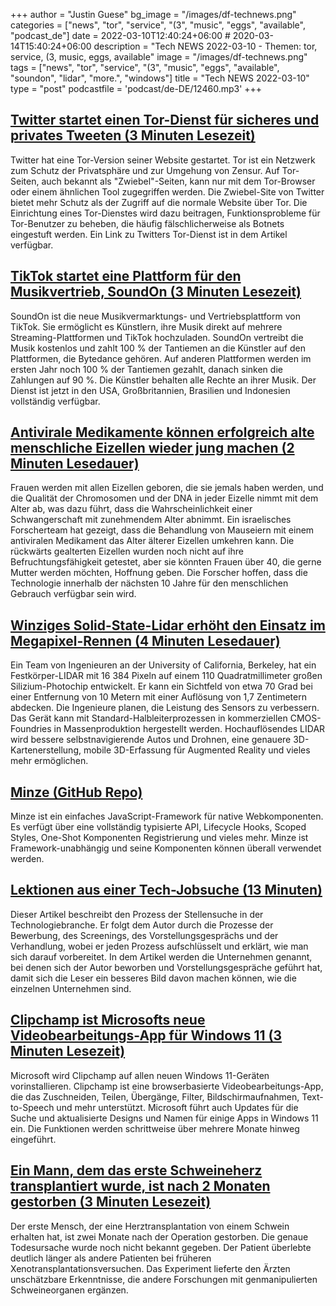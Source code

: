 +++
author = "Justin Guese"
bg_image = "/images/df-technews.png"
categories = ["news", "tor", "service", "(3", "music", "eggs", "available", "podcast_de"]
date = 2022-03-10T12:40:24+06:00 # 2020-03-14T15:40:24+06:00
description = "Tech NEWS 2022-03-10 - Themen: tor, service, (3, music, eggs, available"
image = "/images/df-technews.png"
tags = ["news", "tor", "service", "(3", "music", "eggs", "available", "soundon", "lidar", "more.", "windows"]
title = "Tech NEWS 2022-03-10"
type = "post"
podcastfile = 'podcast/de-DE/12460.mp3'
+++

## [Twitter startet einen Tor-Dienst für sicheres und privates Tweeten (3 Minuten Lesezeit)](https://www.theverge.com/2022/3/8/22967843/twitter-tor-onion-service-version-launch)

 Twitter hat eine Tor-Version seiner Website gestartet. Tor ist ein Netzwerk zum Schutz der Privatsphäre und zur Umgehung von Zensur. Auf Tor-Seiten, auch bekannt als "Zwiebel"-Seiten, kann nur mit dem Tor-Browser oder einem ähnlichen Tool zugegriffen werden. Die Zwiebel-Site von Twitter bietet mehr Schutz als der Zugriff auf die normale Website über Tor. Die Einrichtung eines Tor-Dienstes wird dazu beitragen, Funktionsprobleme für Tor-Benutzer zu beheben, die häufig fälschlicherweise als Botnets eingestuft werden. Ein Link zu Twitters Tor-Dienst ist in dem Artikel verfügbar.

## [TikTok startet eine Plattform für den Musikvertrieb, SoundOn (3 Minuten Lesezeit)](https://techcrunch.com/2022/03/09/tiktok-launches-a-music-distribution-platform-soundon/)

 SoundOn ist die neue Musikvermarktungs- und Vertriebsplattform von TikTok. Sie ermöglicht es Künstlern, ihre Musik direkt auf mehrere Streaming-Plattformen und TikTok hochzuladen. SoundOn vertreibt die Musik kostenlos und zahlt 100 % der Tantiemen an die Künstler auf den Plattformen, die Bytedance gehören. Auf anderen Plattformen werden im ersten Jahr noch 100 % der Tantiemen gezahlt, danach sinken die Zahlungen auf 90 %. Die Künstler behalten alle Rechte an ihrer Musik. Der Dienst ist jetzt in den USA, Großbritannien, Brasilien und Indonesien vollständig verfügbar.

## [Antivirale Medikamente können erfolgreich alte menschliche Eizellen wieder jung machen (2 Minuten Lesedauer)](https://interestingengineering.com/anti-viral-eggs-young)

 Frauen werden mit allen Eizellen geboren, die sie jemals haben werden, und die Qualität der Chromosomen und der DNA in jeder Eizelle nimmt mit dem Alter ab, was dazu führt, dass die Wahrscheinlichkeit einer Schwangerschaft mit zunehmendem Alter abnimmt. Ein israelisches Forscherteam hat gezeigt, dass die Behandlung von Mauseiern mit einem antiviralen Medikament das Alter älterer Eizellen umkehren kann. Die rückwärts gealterten Eizellen wurden noch nicht auf ihre Befruchtungsfähigkeit getestet, aber sie könnten Frauen über 40, die gerne Mutter werden möchten, Hoffnung geben. Die Forscher hoffen, dass die Technologie innerhalb der nächsten 10 Jahre für den menschlichen Gebrauch verfügbar sein wird.

## [Winziges Solid-State-Lidar erhöht den Einsatz im Megapixel-Rennen (4 Minuten Lesedauer)](https://spectrum.ieee.org/solid-state-lidar)

 Ein Team von Ingenieuren an der University of California, Berkeley, hat ein Festkörper-LIDAR mit 16 384 Pixeln auf einem 110 Quadratmillimeter großen Silizium-Photochip entwickelt. Er kann ein Sichtfeld von etwa 70 Grad bei einer Entfernung von 10 Metern mit einer Auflösung von 1,7 Zentimetern abdecken. Die Ingenieure planen, die Leistung des Sensors zu verbessern. Das Gerät kann mit Standard-Halbleiterprozessen in kommerziellen CMOS-Foundries in Massenproduktion hergestellt werden. Hochauflösendes LIDAR wird bessere selbstnavigierende Autos und Drohnen, eine genauere 3D-Kartenerstellung, mobile 3D-Erfassung für Augmented Reality und vieles mehr ermöglichen.

## [Minze (GitHub Repo)](https://github.com/n6ai/minze)

 Minze ist ein einfaches JavaScript-Framework für native Webkomponenten. Es verfügt über eine vollständig typisierte API, Lifecycle Hooks, Scoped Styles, One-Shot Komponenten Registrierung und vieles mehr. Minze ist Framework-unabhängig und seine Komponenten können überall verwendet werden.

## [Lektionen aus einer Tech-Jobsuche (13 Minuten)](https://blog.nindalf.com/posts/tech-interview/)

 Dieser Artikel beschreibt den Prozess der Stellensuche in der Technologiebranche. Er folgt dem Autor durch die Prozesse der Bewerbung, des Screenings, des Vorstellungsgesprächs und der Verhandlung, wobei er jeden Prozess aufschlüsselt und erklärt, wie man sich darauf vorbereitet. In dem Artikel werden die Unternehmen genannt, bei denen sich der Autor beworben und Vorstellungsgespräche geführt hat, damit sich die Leser ein besseres Bild davon machen können, wie die einzelnen Unternehmen sind.

## [Clipchamp ist Microsofts neue Videobearbeitungs-App für Windows 11 (3 Minuten Lesezeit)](https://www.theverge.com/2022/3/9/22969250/clipchamp-windows-11-microsoft-video-editing-app)

 Microsoft wird Clipchamp auf allen neuen Windows 11-Geräten vorinstallieren. Clipchamp ist eine browserbasierte Videobearbeitungs-App, die das Zuschneiden, Teilen, Übergänge, Filter, Bildschirmaufnahmen, Text-to-Speech und mehr unterstützt. Microsoft führt auch Updates für die Suche und aktualisierte Designs und Namen für einige Apps in Windows 11 ein. Die Funktionen werden schrittweise über mehrere Monate hinweg eingeführt.

## [Ein Mann, dem das erste Schweineherz transplantiert wurde, ist nach 2 Monaten gestorben (3 Minuten Lesezeit)](https://www.npr.org/2022/03/09/1085420836/pig-heart-transplant)

 Der erste Mensch, der eine Herztransplantation von einem Schwein erhalten hat, ist zwei Monate nach der Operation gestorben. Die genaue Todesursache wurde noch nicht bekannt gegeben. Der Patient überlebte deutlich länger als andere Patienten bei früheren Xenotransplantationsversuchen. Das Experiment lieferte den Ärzten unschätzbare Erkenntnisse, die andere Forschungen mit genmanipulierten Schweineorganen ergänzen.

